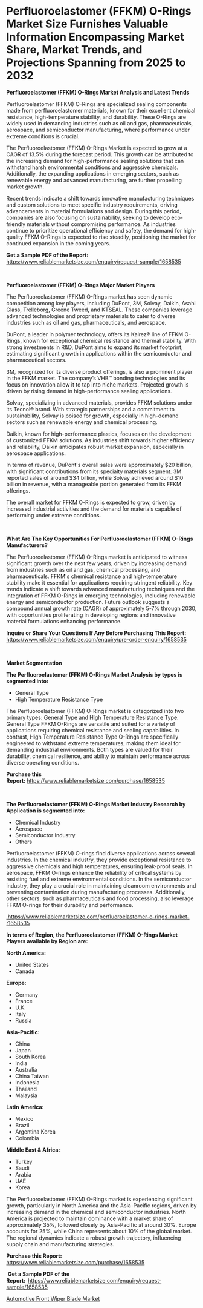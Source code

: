 <p><h1>Perfluoroelastomer (FFKM) O-Rings Market Size Furnishes Valuable Information Encompassing Market Share, Market Trends, and Projections Spanning from 2025 to 2032</h1></p><p><strong>Perfluoroelastomer (FFKM) O-Rings Market Analysis and Latest Trends</strong></p>
<p><p>Perfluoroelastomer (FFKM) O-Rings are specialized sealing components made from perfluoroelastomer materials, known for their excellent chemical resistance, high-temperature stability, and durability. These O-Rings are widely used in demanding industries such as oil and gas, pharmaceuticals, aerospace, and semiconductor manufacturing, where performance under extreme conditions is crucial.</p><p>The Perfluoroelastomer (FFKM) O-Rings Market is expected to grow at a CAGR of 13.5% during the forecast period. This growth can be attributed to the increasing demand for high-performance sealing solutions that can withstand harsh environmental conditions and aggressive chemicals. Additionally, the expanding applications in emerging sectors, such as renewable energy and advanced manufacturing, are further propelling market growth. </p><p>Recent trends indicate a shift towards innovative manufacturing techniques and custom solutions to meet specific industry requirements, driving advancements in material formulations and design. During this period, companies are also focusing on sustainability, seeking to develop eco-friendly materials without compromising performance. As industries continue to prioritize operational efficiency and safety, the demand for high-quality FFKM O-Rings is expected to rise steadily, positioning the market for continued expansion in the coming years.</p></p>
<p><strong>Get a Sample PDF of the Report:&nbsp;</strong> <a href="https://www.reliablemarketsize.com/enquiry/request-sample/1658535?utm_campaign=3123&utm_medium=2&utm_source=Github&utm_content=ia&utm_term=23032025&utm_id=perfluoroelastomer-ffkm-o-rings">https://www.reliablemarketsize.com/enquiry/request-sample/1658535</a></p>
<p>&nbsp;</p>
<p><strong>Perfluoroelastomer (FFKM) O-Rings Major Market Players</strong></p>
<p><p>The Perfluoroelastomer (FFKM) O-Rings market has seen dynamic competition among key players, including DuPont, 3M, Solvay, Daikin, Asahi Glass, Trelleborg, Greene Tweed, and KTSEAL. These companies leverage advanced technologies and proprietary materials to cater to diverse industries such as oil and gas, pharmaceuticals, and aerospace.</p><p>DuPont, a leader in polymer technology, offers its Kalrez® line of FFKM O-Rings, known for exceptional chemical resistance and thermal stability. With strong investments in R&D, DuPont aims to expand its market footprint, estimating significant growth in applications within the semiconductor and pharmaceutical sectors.</p><p>3M, recognized for its diverse product offerings, is also a prominent player in the FFKM market. The company’s VHB™ bonding technologies and its focus on innovation allow it to tap into niche markets. Projected growth is driven by rising demand in high-performance sealing applications.</p><p>Solvay, specializing in advanced materials, provides FFKM solutions under its Tecnol® brand. With strategic partnerships and a commitment to sustainability, Solvay is poised for growth, especially in high-demand sectors such as renewable energy and chemical processing.</p><p>Daikin, known for high-performance plastics, focuses on the development of customized FFKM solutions. As industries shift towards higher efficiency and reliability, Daikin anticipates robust market expansion, especially in aerospace applications.</p><p>In terms of revenue, DuPont's overall sales were approximately $20 billion, with significant contributions from its specialty materials segment. 3M reported sales of around $34 billion, while Solvay achieved around $10 billion in revenue, with a manageable portion generated from its FFKM offerings.</p><p>The overall market for FFKM O-Rings is expected to grow, driven by increased industrial activities and the demand for materials capable of performing under extreme conditions.</p></p>
<p>&nbsp;</p>
<p><strong>What Are The Key Opportunities For Perfluoroelastomer (FFKM) O-Rings Manufacturers?</strong></p>
<p><p>The Perfluoroelastomer (FFKM) O-Rings market is anticipated to witness significant growth over the next few years, driven by increasing demand from industries such as oil and gas, chemical processing, and pharmaceuticals. FFKM's chemical resistance and high-temperature stability make it essential for applications requiring stringent reliability. Key trends indicate a shift towards advanced manufacturing techniques and the integration of FFKM O-Rings in emerging technologies, including renewable energy and semiconductor production. Future outlook suggests a compound annual growth rate (CAGR) of approximately 5-7% through 2030, with opportunities proliferating in developing regions and innovative material formulations enhancing performance.</p></p>
<p><strong>Inquire or Share Your Questions If Any Before Purchasing This Report:</strong> <a href="https://www.reliablemarketsize.com/enquiry/pre-order-enquiry/1658535?utm_campaign=3123&utm_medium=2&utm_source=Github&utm_content=ia&utm_term=23032025&utm_id=perfluoroelastomer-ffkm-o-rings">https://www.reliablemarketsize.com/enquiry/pre-order-enquiry/1658535</a></p>
<p>&nbsp;</p>
<p><strong>Market Segmentation</strong></p>
<p><strong>The Perfluoroelastomer (FFKM) O-Rings Market Analysis by types is segmented into:</strong></p>
<p><ul><li>General Type</li><li>High Temperature Resistance Type</li></ul></p>
<p><p>The Perfluoroelastomer (FFKM) O-Rings market is categorized into two primary types: General Type and High Temperature Resistance Type. General Type FFKM O-Rings are versatile and suited for a variety of applications requiring chemical resistance and sealing capabilities. In contrast, High Temperature Resistance Type O-Rings are specifically engineered to withstand extreme temperatures, making them ideal for demanding industrial environments. Both types are valued for their durability, chemical resilience, and ability to maintain performance across diverse operating conditions.</p></p>
<p><strong>Purchase this Report:&nbsp;</strong><a href="https://www.reliablemarketsize.com/purchase/1658535?utm_campaign=3123&utm_medium=2&utm_source=Github&utm_content=ia&utm_term=23032025&utm_id=perfluoroelastomer-ffkm-o-rings">https://www.reliablemarketsize.com/purchase/1658535</a></p>
<p>&nbsp;</p>
<p><strong>The Perfluoroelastomer (FFKM) O-Rings Market Industry Research by Application is segmented into:</strong></p>
<p><ul><li>Chemical Industry</li><li>Aerospace</li><li>Semiconductor Industry</li><li>Others</li></ul></p>
<p><p>Perfluoroelastomer (FFKM) O-rings find diverse applications across several industries. In the chemical industry, they provide exceptional resistance to aggressive chemicals and high temperatures, ensuring leak-proof seals. In aerospace, FFKM O-rings enhance the reliability of critical systems by resisting fuel and extreme environmental conditions. In the semiconductor industry, they play a crucial role in maintaining cleanroom environments and preventing contamination during manufacturing processes. Additionally, other sectors, such as pharmaceuticals and food processing, also leverage FFKM O-rings for their durability and performance.</p></p>
<p><a href="https://www.reliablemarketsize.com/perfluoroelastomer-o-rings-market-r1658535?utm_campaign=3123&utm_medium=2&utm_source=Github&utm_content=ia&utm_term=23032025&utm_id=perfluoroelastomer-ffkm-o-rings">&nbsp;https://www.reliablemarketsize.com/perfluoroelastomer-o-rings-market-r1658535</a></p>
<p><strong>In terms of Region, the Perfluoroelastomer (FFKM) O-Rings Market Players available by Region are:</strong></p>
<p>
    <p> <strong> North America: </strong>
        <ul>
            <li>United States</li>
            <li>Canada</li>
        </ul>
        </p> 
    <p> <strong> Europe: </strong>
        <ul>
            <li>Germany</li>
            <li>France</li>
            <li>U.K.</li>
            <li>Italy</li>
            <li>Russia</li>
        </ul>
        </p> 
    <p> <strong> Asia-Pacific: </strong>
        <ul>
            <li>China</li>
            <li>Japan</li>
            <li>South Korea</li>
            <li>India</li>
            <li>Australia</li>
            <li>China Taiwan</li>
            <li>Indonesia</li>
            <li>Thailand</li>
            <li>Malaysia</li>
        </ul>
        </p> 
    <p> <strong> Latin America: </strong>
        <ul>
            <li>Mexico</li>
            <li>Brazil</li>
            <li>Argentina Korea</li>
            <li>Colombia</li>
        </ul>
        </p> 
    <p> <strong> Middle East & Africa: </strong>
        <ul>
            <li>Turkey</li>
            <li>Saudi</li>
            <li>Arabia</li>
            <li>UAE</li>
            <li>Korea</li>
        </ul>
    </p>
    </p>
<p><p>The Perfluoroelastomer (FFKM) O-Rings market is experiencing significant growth, particularly in North America and the Asia-Pacific regions, driven by increasing demand in the chemical and semiconductor industries. North America is projected to maintain dominance with a market share of approximately 35%, followed closely by Asia-Pacific at around 30%. Europe accounts for 25%, while China represents about 10% of the global market. The regional dynamics indicate a robust growth trajectory, influencing supply chain and manufacturing strategies.</p></p>
<p><strong>Purchase this Report: </strong><a href="https://www.reliablemarketsize.com/purchase/1658535?utm_campaign=3123&utm_medium=2&utm_source=Github&utm_content=ia&utm_term=23032025&utm_id=perfluoroelastomer-ffkm-o-rings">https://www.reliablemarketsize.com/purchase/1658535</a></p>
<p>&nbsp;<strong>Get a Sample PDF of the Report:&nbsp;&nbsp;</strong><a href="https://www.reliablemarketsize.com/enquiry/request-sample/1658535?utm_campaign=3123&utm_medium=2&utm_source=Github&utm_content=ia&utm_term=23032025&utm_id=perfluoroelastomer-ffkm-o-rings">https://www.reliablemarketsize.com/enquiry/request-sample/1658535</a></p>
<p><strong></strong></p>
<p><p><a href="https://github.com/balapopepi/Market-Research-Report-List-1/blob/main/automotive-front-wiper-blade-market.md?utm_campaign=3123&utm_medium=2&utm_source=Github&utm_content=ia&utm_term=23032025&utm_id=perfluoroelastomer-ffkm-o-rings">Automotive Front Wiper Blade Market</a></p></p>